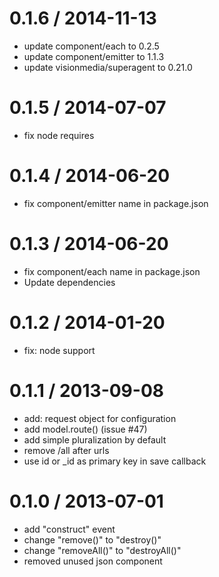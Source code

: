
0.1.6 / 2014-11-13
==================

 * update component/each to 0.2.5
 * update component/emitter to 1.1.3
 * update visionmedia/superagent to 0.21.0

0.1.5 / 2014-07-07 
==================

 * fix node requires

0.1.4 / 2014-06-20 
==================

 * fix component/emitter name in package.json

0.1.3 / 2014-06-20 
==================

 * fix component/each name in package.json
 * Update dependencies

0.1.2 / 2014-01-20
==================
 
 * fix: node support

0.1.1 / 2013-09-08 
==================

 * add: request object for configuration
 * add model.route()  (issue #47)
 * add simple pluralization by default
 * remove /all after urls
 * use id or _id as primary key in save callback

0.1.0 / 2013-07-01
==================

 * add "construct" event
 * change "remove()" to "destroy()"
 * change "removeAll()" to "destroyAll()"
 * removed unused json component
